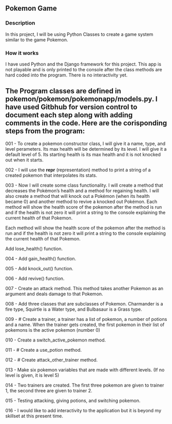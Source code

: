## Pokemon Game

### Description

In this project, I will be using Python Classes to create a game system similar to the game Pokemon.

### How it works

I have used Python and the Django framework for this project. This app is not playable and is only printed to the console after the class methods are hard coded into the program. There is no interactivity yet.

## The Program classes are defined in pokemon/pokemon/pokemonapp/models.py. I have used Gitbhub for version control to document each step along with adding comments in the code. Here are the corisponding steps from the program:

001 - To create a pokemon constructor class, I will give it a name, type, and level perameters. Its max health will be determined by its level. I will give it a default level of 5. Its starting health is its max health and it is not knocked out when it starts.

002 - I will use the __repr__ (representation) method to print a string of a created pokemon that interpolates its stats.

003 - Now I will create some class functionality. I will create a method that decreases the Pokémon’s health and a method for regaining health. I will also create a method that will knock out a Pokémon (when its health became 0) and another method to revive a knocked out Pokémon. Each method will show the health score of the pokemon after the method is run and if the health is not zero it will print a string to the console explaining the current health of that Pokemon.

Each method will show the health score of the pokemon after the method is run and if the health is not zero it will print a string to the console explaining the current health of that Pokemon.

Add lose_health() function.

004 - Add gain_health() function.

005 - Add knock_out() function.

006 - Add revive() function.

007 - Create an attack method. This method takes another Pokemon as an argument and deals damage to that Pokemon.

008 - Add three classes that are subclasses of Pokemon. Charmander is a fire type, Squirtle is a Water type, and Bulbasaur is a Grass type.

009 - # Create a trainer, a trainer has a list of pokemon, a number of potions and a name. When the trainer gets created, the first pokemon in their list of pokemons is the active pokemon (number 0)

010 - Create a switch_active_pokemon method.

011 - # Create a use_potion method.

012 - # Create attack_other_trainer method.

013 - Make six pokemon variables that are made with different levels. (If no level is given, it is level 5)

014 - Two trainers are created. The first three pokemon are given to trainer 1, the second three are given to trainer 2.

015 - Testing attacking, giving potions, and switching pokemon.

016 - I would like to add interactivity to the application but it is beyond my skillset at this present time.